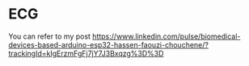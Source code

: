 # ECG

You can refer to my post https://www.linkedin.com/pulse/biomedical-devices-based-arduino-esp32-hassen-faouzi-chouchene/?trackingId=kIgErzmFgFj7jY7J3Bxqzg%3D%3D
